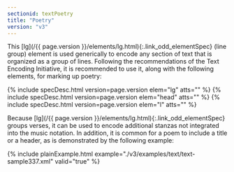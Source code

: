 ```yaml
---
sectionid: textPoetry
title: "Poetry"
version: "v3"
---
```




This [lg](/{{ page.version }}/elements/lg.html){:.link_odd_elementSpec} (line group) element is used generically to encode any section
of text that is organized as a group of lines. Following the recommendations of the
Text
Encoding Initiative, it is recommended to use it, along with the following elements,
for
marking up poetry:



{% include specDesc.html version=page.version elem="lg" atts="" %}
{% include specDesc.html version=page.version elem="head" atts="" %}
{% include specDesc.html version=page.version elem="l" atts="" %}



Because [lg](/{{ page.version }}/elements/lg.html){:.link_odd_elementSpec} groups verses, it can be used to encode additional stanzas
not integrated into the music notation. In addition, it is common for a poem to include
a
title or a header, as is demonstrated by the following example:


{% include plainExample.html example="./v3/examples/text/text-sample337.xml" valid="true" %}


